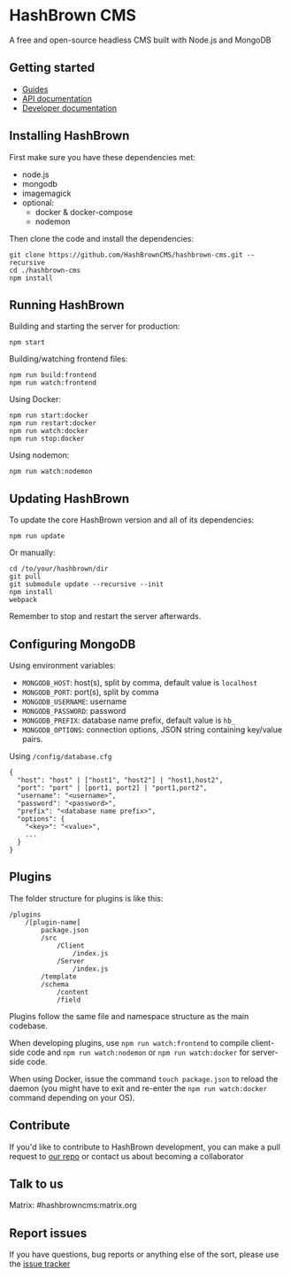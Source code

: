 # HashBrown CMS
A free and open-source headless CMS built with Node.js and MongoDB

## Getting started
- [Guides](http://hashbrowncms.org/guides)
- [API documentation](http://hashbrowncms.org/docs/api/)
- [Developer documentation](http://hashbrowncms.org/docs/src/)

## Installing HashBrown
First make sure you have these dependencies met:  
- node.js
- mongodb
- imagemagick
- optional:
  - docker & docker-compose
  - nodemon

Then clone the code and install the dependencies:  
```
git clone https://github.com/HashBrownCMS/hashbrown-cms.git --recursive
cd ./hashbrown-cms
npm install
```


## Running HashBrown
Building and starting the server for production:
```
npm start
```

Building/watching frontend files:
```
npm run build:frontend
npm run watch:frontend
```

Using Docker:
```
npm run start:docker
npm run restart:docker
npm run watch:docker
npm run stop:docker
```

Using nodemon:
```
npm run watch:nodemon
```

## Updating HashBrown
To update the core HashBrown version and all of its dependencies:
```
npm run update
```

Or manually:
```
cd /to/your/hashbrown/dir
git pull
git submodule update --recursive --init
npm install
webpack 
```

Remember to stop and restart the server afterwards.

## Configuring MongoDB  
Using environment variables:
  - `MONGODB_HOST`: host(s), split by comma, default value is `localhost`
  - `MONGODB_PORT`: port(s), split by comma
  - `MONGODB_USERNAME`: username
  - `MONGODB_PASSWORD`: password
  - `MONGODB_PREFIX`: database name prefix, default value is `hb_`
  - `MONGODB_OPTIONS`: connection options, JSON string containing key/value pairs.

Using `/config/database.cfg`
```
{
  "host": "host" | ["host1", "host2"] | "host1,host2",
  "port": "port" | [port1, port2] | "port1,port2",
  "username": "<username>",
  "password": "<password>",
  "prefix": "<database name prefix>",
  "options": {
    "<key>": "<value>",
    ...
  }
}
```

## Plugins
The folder structure for plugins is like this:

```
/plugins
    /[plugin-name]
        package.json
        /src
            /Client
                /index.js
            /Server
                /index.js
        /template
        /schema
            /content
            /field
```

Plugins follow the same file and namespace structure as the main codebase.

When developing plugins, use `npm run watch:frontend` to compile client-side code and `npm run watch:nodemon` or `npm run watch:docker` for server-side code.

When using Docker, issue the command `touch package.json` to reload the daemon (you might have to exit and re-enter the `npm run watch:docker` command depending on your OS).

## Contribute
If you'd like to contribute to HashBrown development, you can make a pull request to [our repo](https://github.com/HashBrownCMS/hashbrown-cms) or contact us about becoming a collaborator

## Talk to us
Matrix: #hashbrowncms:matrix.org

## Report issues
If you have questions, bug reports or anything else of the sort, please use the [issue tracker](https://github.com/HashBrownCMS/hashbrown-cms/issues)
